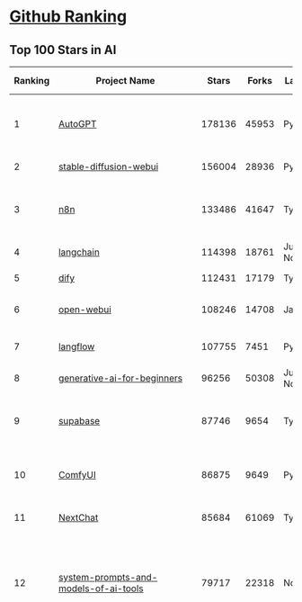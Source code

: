 [Github Ranking](../README.md)
==========

## Top 100 Stars in AI

| Ranking | Project Name | Stars | Forks | Language | Open Issues | Description | Last Commit |
| ------- | ------------ | ----- | ----- | -------- | ----------- | ----------- | ----------- |
| 1 | [AutoGPT](https://github.com/Significant-Gravitas/AutoGPT) | 178136 | 45953 | Python | 162 | AutoGPT is the vision of accessible AI for everyone, to use and to build on. Our mission is to provide the tools, so that you can focus on what matters. | 2025-08-29T02:44:14Z |
| 2 | [stable-diffusion-webui](https://github.com/AUTOMATIC1111/stable-diffusion-webui) | 156004 | 28936 | Python | 2366 | Stable Diffusion web UI | 2025-05-03T06:17:03Z |
| 3 | [n8n](https://github.com/n8n-io/n8n) | 133486 | 41647 | TypeScript | 651 | Fair-code workflow automation platform with native AI capabilities. Combine visual building with custom code, self-host or cloud, 400+ integrations. | 2025-08-28T20:48:23Z |
| 4 | [langchain](https://github.com/langchain-ai/langchain) | 114398 | 18761 | Jupyter Notebook | 225 | 🦜🔗 Build context-aware reasoning applications 🦜🔗 | 2025-08-28T19:18:03Z |
| 5 | [dify](https://github.com/langgenius/dify) | 112431 | 17179 | TypeScript | 715 | Production-ready platform for agentic workflow development. | 2025-08-29T03:38:25Z |
| 6 | [open-webui](https://github.com/open-webui/open-webui) | 108246 | 14708 | JavaScript | 203 | User-friendly AI Interface (Supports Ollama, OpenAI API, ...) | 2025-08-28T22:07:34Z |
| 7 | [langflow](https://github.com/langflow-ai/langflow) | 107755 | 7451 | Python | 431 | Langflow is a powerful tool for building and deploying AI-powered agents and workflows. | 2025-08-29T03:37:21Z |
| 8 | [generative-ai-for-beginners](https://github.com/microsoft/generative-ai-for-beginners) | 96256 | 50308 | Jupyter Notebook | 9 | 21 Lessons, Get Started Building with Generative AI  | 2025-08-28T21:39:39Z |
| 9 | [supabase](https://github.com/supabase/supabase) | 87746 | 9654 | TypeScript | 231 | The Postgres development platform. Supabase gives you a dedicated Postgres database to build your web, mobile, and AI applications. | 2025-08-29T02:42:43Z |
| 10 | [ComfyUI](https://github.com/comfyanonymous/ComfyUI) | 86875 | 9649 | Python | 2573 | The most powerful and modular diffusion model GUI, api and backend with a graph/nodes interface. | 2025-08-29T03:34:07Z |
| 11 | [NextChat](https://github.com/ChatGPTNextWeb/NextChat) | 85684 | 61069 | TypeScript | 661 | ✨ Light and Fast AI Assistant. Support: Web \| iOS \| MacOS \| Android \|  Linux \| Windows | 2025-08-25T19:38:14Z |
| 12 | [system-prompts-and-models-of-ai-tools](https://github.com/x1xhlol/system-prompts-and-models-of-ai-tools) | 79717 | 22318 | None | 48 | FULL v0, Cursor, Manus, Augment Code, Same.dev, Lovable, Devin, Replit Agent, Windsurf Agent, VSCode Agent, Dia Browser, Xcode, Trae AI, Cluely & Orchids.app (And other Open Sourced) System Prompts, Tools & AI Models. | 2025-08-27T11:18:28Z |
| 13 | [funNLP](https://github.com/fighting41love/funNLP) | 75712 | 14972 | Python | 34 | 中英文敏感词、语言检测、中外手机/电话归属地/运营商查询、名字推断性别、手机号抽取、身份证抽取、邮箱抽取、中日文人名库、中文缩写库、拆字词典、词汇情感值、停用词、反动词表、暴恐词表、繁简体转换、英文模拟中文发音、汪峰歌词生成器、职业名称词库、同义词库、反义词库、否定词库、汽车品牌词库、汽车零件词库、连续英文切割、各种中文词向量、公司名字大全、古诗词库、IT词库、财经词库、成语词库、地名词库、历史名人词库、诗词词库、医学词库、饮食词库、法律词库、汽车词库、动物词库、中文聊天语料、中文谣言数据、百度中文问答数据集、句子相似度匹配算法集合、bert资源、文本生成&摘要相关工具、cocoNLP信息抽取工具、国内电话号码正则匹配、清华大学XLORE:中英文跨语言百科知识图谱、清华大学人工智能技术系列报告、自然语言生成、NLU太难了系列、自动对联数据及机器人、用户名黑名单列表、罪名法务名词及分类模型、微信公众号语料、cs224n深度学习自然语言处理课程、中文手写汉字识别、中文自然语言处理 语料/数据集、变量命名神器、分词语料库+代码、任务型对话英文数据集、ASR 语音数据集 + 基于深度学习的中文语音识别系统、笑声检测器、Microsoft多语言数字/单位/如日期时间识别包、中华新华字典数据库及api(包括常用歇后语、成语、词语和汉字)、文档图谱自动生成、SpaCy 中文模型、Common Voice语音识别数据集新版、神经网络关系抽取、基于bert的命名实体识别、关键词(Keyphrase)抽取包pke、基于医疗领域知识图谱的问答系统、基于依存句法与语义角色标注的事件三元组抽取、依存句法分析4万句高质量标注数据、cnocr：用来做中文OCR的Python3包、中文人物关系知识图谱项目、中文nlp竞赛项目及代码汇总、中文字符数据、speech-aligner: 从“人声语音”及其“语言文本”产生音素级别时间对齐标注的工具、AmpliGraph: 知识图谱表示学习(Python)库：知识图谱概念链接预测、Scattertext 文本可视化(python)、语言/知识表示工具：BERT & ERNIE、中文对比英文自然语言处理NLP的区别综述、Synonyms中文近义词工具包、HarvestText领域自适应文本挖掘工具（新词发现-情感分析-实体链接等）、word2word：(Python)方便易用的多语言词-词对集：62种语言/3,564个多语言对、语音识别语料生成工具：从具有音频/字幕的在线视频创建自动语音识别(ASR)语料库、构建医疗实体识别的模型（包含词典和语料标注）、单文档非监督的关键词抽取、Kashgari中使用gpt-2语言模型、开源的金融投资数据提取工具、文本自动摘要库TextTeaser: 仅支持英文、人民日报语料处理工具集、一些关于自然语言的基本模型、基于14W歌曲知识库的问答尝试--功能包括歌词接龙and已知歌词找歌曲以及歌曲歌手歌词三角关系的问答、基于Siamese bilstm模型的相似句子判定模型并提供训练数据集和测试数据集、用Transformer编解码模型实现的根据Hacker News文章标题自动生成评论、用BERT进行序列标记和文本分类的模板代码、LitBank：NLP数据集——支持自然语言处理和计算人文学科任务的100部带标记英文小说语料、百度开源的基准信息抽取系统、虚假新闻数据集、Facebook: LAMA语言模型分析，提供Transformer-XL/BERT/ELMo/GPT预训练语言模型的统一访问接口、CommonsenseQA：面向常识的英文QA挑战、中文知识图谱资料、数据及工具、各大公司内部里大牛分享的技术文档 PDF 或者 PPT、自然语言生成SQL语句（英文）、中文NLP数据增强（EDA）工具、英文NLP数据增强工具 、基于医药知识图谱的智能问答系统、京东商品知识图谱、基于mongodb存储的军事领域知识图谱问答项目、基于远监督的中文关系抽取、语音情感分析、中文ULMFiT-情感分析-文本分类-语料及模型、一个拍照做题程序、世界各国大规模人名库、一个利用有趣中文语料库 qingyun 训练出来的中文聊天机器人、中文聊天机器人seqGAN、省市区镇行政区划数据带拼音标注、教育行业新闻语料库包含自动文摘功能、开放了对话机器人-知识图谱-语义理解-自然语言处理工具及数据、中文知识图谱：基于百度百科中文页面-抽取三元组信息-构建中文知识图谱、masr: 中文语音识别-提供预训练模型-高识别率、Python音频数据增广库、中文全词覆盖BERT及两份阅读理解数据、ConvLab：开源多域端到端对话系统平台、中文自然语言处理数据集、基于最新版本rasa搭建的对话系统、基于TensorFlow和BERT的管道式实体及关系抽取、一个小型的证券知识图谱/知识库、复盘所有NLP比赛的TOP方案、OpenCLaP：多领域开源中文预训练语言模型仓库、UER：基于不同语料+编码器+目标任务的中文预训练模型仓库、中文自然语言处理向量合集、基于金融-司法领域(兼有闲聊性质)的聊天机器人、g2pC：基于上下文的汉语读音自动标记模块、Zincbase 知识图谱构建工具包、诗歌质量评价/细粒度情感诗歌语料库、快速转化「中文数字」和「阿拉伯数字」、百度知道问答语料库、基于知识图谱的问答系统、jieba_fast 加速版的jieba、正则表达式教程、中文阅读理解数据集、基于BERT等最新语言模型的抽取式摘要提取、Python利用深度学习进行文本摘要的综合指南、知识图谱深度学习相关资料整理、维基大规模平行文本语料、StanfordNLP 0.2.0：纯Python版自然语言处理包、NeuralNLP-NeuralClassifier：腾讯开源深度学习文本分类工具、端到端的封闭域对话系统、中文命名实体识别：NeuroNER vs. BertNER、新闻事件线索抽取、2019年百度的三元组抽取比赛：“科学空间队”源码、基于依存句法的开放域文本知识三元组抽取和知识库构建、中文的GPT2训练代码、ML-NLP - 机器学习(Machine Learning)NLP面试中常考到的知识点和代码实现、nlp4han:中文自然语言处理工具集(断句/分词/词性标注/组块/句法分析/语义分析/NER/N元语法/HMM/代词消解/情感分析/拼写检查、XLM：Facebook的跨语言预训练语言模型、用基于BERT的微调和特征提取方法来进行知识图谱百度百科人物词条属性抽取、中文自然语言处理相关的开放任务-数据集-当前最佳结果、CoupletAI - 基于CNN+Bi-LSTM+Attention 的自动对对联系统、抽象知识图谱、MiningZhiDaoQACorpus - 580万百度知道问答数据挖掘项目、brat rapid annotation tool: 序列标注工具、大规模中文知识图谱数据：1.4亿实体、数据增强在机器翻译及其他nlp任务中的应用及效果、allennlp阅读理解:支持多种数据和模型、PDF表格数据提取工具 、 Graphbrain：AI开源软件库和科研工具，目的是促进自动意义提取和文本理解以及知识的探索和推断、简历自动筛选系统、基于命名实体识别的简历自动摘要、中文语言理解测评基准，包括代表性的数据集&基准模型&语料库&排行榜、树洞 OCR 文字识别 、从包含表格的扫描图片中识别表格和文字、语声迁移、Python口语自然语言处理工具集(英文)、 similarity：相似度计算工具包，java编写、海量中文预训练ALBERT模型 、Transformers 2.0 、基于大规模音频数据集Audioset的音频增强 、Poplar：网页版自然语言标注工具、图片文字去除，可用于漫画翻译 、186种语言的数字叫法库、Amazon发布基于知识的人-人开放领域对话数据集 、中文文本纠错模块代码、繁简体转换 、 Python实现的多种文本可读性评价指标、类似于人名/地名/组织机构名的命名体识别数据集 、东南大学《知识图谱》研究生课程(资料)、. 英文拼写检查库 、 wwsearch是企业微信后台自研的全文检索引擎、CHAMELEON：深度学习新闻推荐系统元架构 、 8篇论文梳理BERT相关模型进展与反思、DocSearch：免费文档搜索引擎、 LIDA：轻量交互式对话标注工具 、aili - the fastest in-memory index in the East 东半球最快并发索引 、知识图谱车音工作项目、自然语言生成资源大全 、中日韩分词库mecab的Python接口库、中文文本摘要/关键词提取、汉字字符特征提取器 (featurizer)，提取汉字的特征（发音特征、字形特征）用做深度学习的特征、中文生成任务基准测评 、中文缩写数据集、中文任务基准测评 - 代表性的数据集-基准(预训练)模型-语料库-baseline-工具包-排行榜、PySS3：面向可解释AI的SS3文本分类器机器可视化工具 、中文NLP数据集列表、COPE - 格律诗编辑程序、doccano：基于网页的开源协同多语言文本标注工具 、PreNLP：自然语言预处理库、简单的简历解析器，用来从简历中提取关键信息、用于中文闲聊的GPT2模型：GPT2-chitchat、基于检索聊天机器人多轮响应选择相关资源列表(Leaderboards、Datasets、Papers)、(Colab)抽象文本摘要实现集锦(教程 、词语拼音数据、高效模糊搜索工具、NLP数据增广资源集、微软对话机器人框架 、 GitHub Typo Corpus：大规模GitHub多语言拼写错误/语法错误数据集、TextCluster：短文本聚类预处理模块 Short text cluster、面向语音识别的中文文本规范化、BLINK：最先进的实体链接库、BertPunc：基于BERT的最先进标点修复模型、Tokenizer：快速、可定制的文本词条化库、中文语言理解测评基准，包括代表性的数据集、基准(预训练)模型、语料库、排行榜、spaCy 医学文本挖掘与信息提取 、 NLP任务示例项目代码集、 python拼写检查库、chatbot-list - 行业内关于智能客服、聊天机器人的应用和架构、算法分享和介绍、语音质量评价指标(MOSNet, BSSEval, STOI, PESQ, SRMR)、 用138GB语料训练的法文RoBERTa预训练语言模型 、BERT-NER-Pytorch：三种不同模式的BERT中文NER实验、无道词典 - 有道词典的命令行版本，支持英汉互查和在线查询、2019年NLP亮点回顾、 Chinese medical dialogue data 中文医疗对话数据集 、最好的汉字数字(中文数字)-阿拉伯数字转换工具、 基于百科知识库的中文词语多词义/义项获取与特定句子词语语义消歧、awesome-nlp-sentiment-analysis - 情感分析、情绪原因识别、评价对象和评价词抽取、LineFlow：面向所有深度学习框架的NLP数据高效加载器、中文医学NLP公开资源整理 、MedQuAD：(英文)医学问答数据集、将自然语言数字串解析转换为整数和浮点数、Transfer Learning in Natural Language Processing (NLP) 、面向语音识别的中文/英文发音辞典、Tokenizers：注重性能与多功能性的最先进分词器、CLUENER 细粒度命名实体识别 Fine Grained Named Entity Recognition、 基于BERT的中文命名实体识别、中文谣言数据库、NLP数据集/基准任务大列表、nlp相关的一些论文及代码, 包括主题模型、词向量(Word Embedding)、命名实体识别(NER)、文本分类(Text Classificatin)、文本生成(Text Generation)、文本相似性(Text Similarity)计算等，涉及到各种与nlp相关的算法，基于keras和tensorflow 、Python文本挖掘/NLP实战示例、 Blackstone：面向非结构化法律文本的spaCy pipeline和NLP模型通过同义词替换实现文本“变脸” 、中文 预训练 ELECTREA 模型: 基于对抗学习 pretrain Chinese Model 、albert-chinese-ner - 用预训练语言模型ALBERT做中文NER 、基于GPT2的特定主题文本生成/文本增广、开源预训练语言模型合集、多语言句向量包、编码、标记和实现：一种可控高效的文本生成方法、 英文脏话大列表 、attnvis：GPT2、BERT等transformer语言模型注意力交互可视化、CoVoST：Facebook发布的多语种语音-文本翻译语料库，包括11种语言(法语、德语、荷兰语、俄语、西班牙语、意大利语、土耳其语、波斯语、瑞典语、蒙古语和中文)的语音、文字转录及英文译文、Jiagu自然语言处理工具 - 以BiLSTM等模型为基础，提供知识图谱关系抽取 中文分词 词性标注 命名实体识别 情感分析 新词发现 关键词 文本摘要 文本聚类等功能、用unet实现对文档表格的自动检测，表格重建、NLP事件提取文献资源列表 、 金融领域自然语言处理研究资源大列表、CLUEDatasetSearch - 中英文NLP数据集：搜索所有中文NLP数据集，附常用英文NLP数据集 、medical_NER - 中文医学知识图谱命名实体识别 、(哈佛)讲因果推理的免费书、知识图谱相关学习资料/数据集/工具资源大列表、Forte：灵活强大的自然语言处理pipeline工具集 、Python字符串相似性算法库、PyLaia：面向手写文档分析的深度学习工具包、TextFooler：针对文本分类/推理的对抗文本生成模块、Haystack：灵活、强大的可扩展问答(QA)框架、中文关键短语抽取工具 | 2024-05-10T07:38:24Z |
| 14 | [netdata](https://github.com/netdata/netdata) | 75678 | 6133 | C | 167 | The fastest path to AI-powered full stack observability, even for lean teams. | 2025-08-28T10:10:54Z |
| 15 | [Deep-Live-Cam](https://github.com/hacksider/Deep-Live-Cam) | 72797 | 10525 | Python | 66 | real time face swap and one-click video deepfake with only a single image | 2025-08-11T13:37:45Z |
| 16 | [gemini-cli](https://github.com/google-gemini/gemini-cli) | 72510 | 7499 | TypeScript | 1405 | An open-source AI agent that brings the power of Gemini directly into your terminal. | 2025-08-29T03:32:39Z |
| 17 | [browser-use](https://github.com/browser-use/browser-use) | 68835 | 7983 | Python | 468 | 🌐 Make websites accessible for AI agents. Automate tasks online with ease. | 2025-08-29T02:26:00Z |
| 18 | [awesome-mcp-servers](https://github.com/punkpeye/awesome-mcp-servers) | 67930 | 5521 | None | 31 | A collection of MCP servers. | 2025-08-26T14:10:55Z |
| 19 | [LLMs-from-scratch](https://github.com/rasbt/LLMs-from-scratch) | 67660 | 9538 | Jupyter Notebook | 3 | Implement a ChatGPT-like LLM in PyTorch from scratch, step by step | 2025-08-28T23:36:43Z |
| 20 | [AppFlowy](https://github.com/AppFlowy-IO/AppFlowy) | 65133 | 4517 | Dart | 992 | Bring projects, wikis, and teams together with AI. AppFlowy is the AI collaborative workspace where you achieve more without losing control of your data. The leading open source Notion alternative. | 2025-08-28T11:33:21Z |
| 21 | [lobe-chat](https://github.com/lobehub/lobe-chat) | 64929 | 13463 | TypeScript | 916 | 🤯 Lobe Chat - an open-source, modern design AI chat framework. Supports multiple AI providers (OpenAI / Claude 4 / Gemini / DeepSeek / Ollama / Qwen), Knowledge Base (file upload / RAG ), one click install MCP Marketplace and Artifacts / Thinking. One-click FREE deployment of your private AI Agent application. | 2025-08-29T03:15:24Z |
| 22 | [awesome-llm-apps](https://github.com/Shubhamsaboo/awesome-llm-apps) | 63327 | 7689 | Python | 1 | Collection of awesome LLM apps with AI Agents and RAG using OpenAI, Anthropic, Gemini and opensource models. | 2025-08-28T04:27:55Z |
| 23 | [ragflow](https://github.com/infiniflow/ragflow) | 63272 | 6525 | TypeScript | 2722 | RAGFlow is the leading open-source RAG engine, converging cutting-edge RAG with Agent capabilities to build the superior context layer for LLMs. | 2025-08-29T02:57:29Z |
| 24 | [MetaGPT](https://github.com/FoundationAgents/MetaGPT) | 58138 | 7000 | Python | 15 | 🌟 The Multi-Agent Framework: First AI Software Company, Towards Natural Language Programming | 2025-06-30T11:45:55Z |
| 25 | [LLaMA-Factory](https://github.com/hiyouga/LLaMA-Factory) | 56903 | 6972 | Python | 595 | Unified Efficient Fine-Tuning of 100+ LLMs & VLMs (ACL 2024) | 2025-08-28T09:12:00Z |
| 26 | [gpt-engineer](https://github.com/AntonOsika/gpt-engineer) | 54793 | 7271 | Python | 31 | CLI platform to experiment with codegen. Precursor to: https://lovable.dev | 2025-05-14T10:15:10Z |
| 27 | [ChatGPT](https://github.com/lencx/ChatGPT) | 54061 | 6153 | Rust | 843 | 🔮 ChatGPT Desktop Application (Mac, Windows and Linux) | 2024-08-29T17:58:11Z |
| 28 | [firecrawl](https://github.com/firecrawl/firecrawl) | 53117 | 4565 | TypeScript | 141 | The Web Data API for AI - Turn entire websites into LLM-ready markdown or structured data 🔥 | 2025-08-29T02:03:52Z |
| 29 | [meilisearch](https://github.com/meilisearch/meilisearch) | 52966 | 2148 | Rust | 207 | A lightning-fast search engine API bringing AI-powered hybrid search to your sites and applications. | 2025-08-28T18:43:30Z |
| 30 | [crawl4ai](https://github.com/unclecode/crawl4ai) | 51743 | 5147 | Python | 156 | 🚀🤖 Crawl4AI: Open-source LLM Friendly Web Crawler & Scraper. Don't be shy, join here: https://discord.gg/jP8KfhDhyN | 2025-08-28T14:01:39Z |
| 31 | [OpenBB](https://github.com/OpenBB-finance/OpenBB) | 51555 | 4851 | Python | 37 | Financial data platform for analysts, quants and AI agents. | 2025-08-28T18:00:15Z |
| 32 | [autogen](https://github.com/microsoft/autogen) | 49186 | 7510 | Python | 395 | A programming framework for agentic AI 🤖 PyPi: autogen-agentchat Discord: https://aka.ms/autogen-discord Office Hour: https://aka.ms/autogen-officehour | 2025-08-20T06:43:11Z |
| 33 | [anything-llm](https://github.com/Mintplex-Labs/anything-llm) | 48427 | 4971 | JavaScript | 263 | The all-in-one Desktop & Docker AI application with built-in RAG, AI agents, No-code agent builder, MCP compatibility,  and more. | 2025-08-22T23:26:37Z |
| 34 | [dbeaver](https://github.com/dbeaver/dbeaver) | 45050 | 3813 | Java | 3050 | Free universal database tool and SQL client | 2025-08-28T15:37:36Z |
| 35 | [unsloth](https://github.com/unslothai/unsloth) | 44780 | 3622 | Python | 716 | Fine-tuning & Reinforcement Learning for LLMs. 🦥 Train OpenAI gpt-oss, Qwen3, Llama 4, DeepSeek-R1, Gemma 3, TTS 2x faster with 70% less VRAM. | 2025-08-28T16:56:16Z |
| 36 | [JeecgBoot](https://github.com/jeecgboot/JeecgBoot) | 43715 | 15525 | Java | 38 | 🔥企业级低代码平台集成了AI应用平台，帮助企业快速实现低代码开发和构建AI应用！前后端分离架构 SpringBoot，SpringCloud、Mybatis，Ant Design4、 Vue3.0、TS+vite！强大的代码生成器让前后端代码一键生成，无需写任何代码! 引领AI低代码开发模式: AI生成->OnlineCoding-> 代码生成-> 手工MERGE，显著的提高效率，又不失灵活~ | 2025-08-26T05:29:24Z |
| 37 | [Flowise](https://github.com/FlowiseAI/Flowise) | 43096 | 22081 | TypeScript | 634 | Build AI Agents, Visually | 2025-08-28T15:55:41Z |
| 38 | [ClickHouse](https://github.com/ClickHouse/ClickHouse) | 42569 | 7597 | C++ | 4500 | ClickHouse® is a real-time analytics database management system | 2025-08-28T22:41:22Z |
| 39 | [airflow](https://github.com/apache/airflow) | 41769 | 15492 | Python | 1290 | Apache Airflow - A platform to programmatically author, schedule, and monitor workflows | 2025-08-29T01:33:01Z |
| 40 | [kong](https://github.com/Kong/kong) | 41628 | 4967 | Lua | 64 | 🦍 The Cloud-Native API Gateway and AI Gateway. | 2025-08-26T04:11:07Z |
| 41 | [GitHubDaily](https://github.com/GitHubDaily/GitHubDaily) | 41452 | 4204 | None | 409 | 坚持分享 GitHub 上高质量、有趣实用的开源技术教程、开发者工具、编程网站、技术资讯。A list cool, interesting projects of GitHub. | 2025-03-20T08:54:47Z |
| 42 | [ailearning](https://github.com/apachecn/ailearning) | 41327 | 11580 | Python | 3 | AiLearning：数据分析+机器学习实战+线性代数+PyTorch+NLTK+TF2 | 2024-11-12T16:21:55Z |
| 43 | [ColossalAI](https://github.com/hpcaitech/ColossalAI) | 41118 | 4525 | Python | 429 | Making large AI models cheaper, faster and more accessible | 2025-08-26T13:51:16Z |
| 44 | [AI-For-Beginners](https://github.com/microsoft/AI-For-Beginners) | 39846 | 7759 | Jupyter Notebook | 25 | 12 Weeks, 24 Lessons, AI for All! | 2025-08-28T22:27:18Z |
| 45 | [ai-hedge-fund](https://github.com/virattt/ai-hedge-fund) | 39626 | 6992 | Python | 22 | An AI Hedge Fund Team | 2025-08-27T15:42:14Z |
| 46 | [MoneyPrinterTurbo](https://github.com/harry0703/MoneyPrinterTurbo) | 39524 | 5718 | Python | 180 | 利用AI大模型，一键生成高清短视频 Generate short videos with one click using AI LLM. | 2025-06-11T06:34:54Z |
| 47 | [upscayl](https://github.com/upscayl/upscayl) | 39320 | 1822 | TypeScript | 60 | 🆙 Upscayl - #1 Free and Open Source AI Image Upscaler for Linux, MacOS and Windows. | 2025-08-01T14:28:41Z |
| 48 | [mem0](https://github.com/mem0ai/mem0) | 38858 | 4041 | Python | 357 | Universal memory layer for AI Agents; Announcing OpenMemory MCP - local and secure memory management. | 2025-08-28T00:35:45Z |
| 49 | [ray](https://github.com/ray-project/ray) | 38688 | 6744 | Python | 2718 | Ray is an AI compute engine. Ray consists of a core distributed runtime and a set of AI Libraries for accelerating ML workloads. | 2025-08-29T03:17:08Z |
| 50 | [chatgpt-on-wechat](https://github.com/zhayujie/chatgpt-on-wechat) | 38653 | 9391 | Python | 303 | 基于大模型搭建的聊天机器人，同时支持 微信公众号、企业微信应用、飞书、钉钉 等接入，可选择ChatGPT/Claude/DeepSeek/文心一言/讯飞星火/通义千问/ Gemini/GLM-4/Kimi/LinkAI，能处理文本、语音和图片，访问操作系统和互联网，支持基于自有知识库进行定制企业智能客服。 | 2025-08-08T02:47:49Z |
| 51 | [quivr](https://github.com/QuivrHQ/quivr) | 38361 | 3672 | Python | 2 | Opiniated RAG for integrating GenAI in your apps 🧠   Focus on your product rather than the RAG. Easy integration in existing products with customisation!  Any LLM: GPT4, Groq, Llama. Any Vectorstore: PGVector, Faiss. Any Files. Anyway you want.  | 2025-07-09T12:55:23Z |
| 52 | [photoprism](https://github.com/photoprism/photoprism) | 38233 | 2132 | Go | 426 | AI-Powered Photos App for the Decentralized Web 🌈💎✨ | 2025-08-28T17:36:25Z |
| 53 | [Open-Assistant](https://github.com/LAION-AI/Open-Assistant) | 37462 | 3299 | Python | 227 | OpenAssistant is a chat-based assistant that understands tasks, can interact with third-party systems, and retrieve information dynamically to do so. | 2024-08-17T01:55:35Z |
| 54 | [aider](https://github.com/Aider-AI/aider) | 37040 | 3426 | Python | 1010 | aider is AI pair programming in your terminal | 2025-08-13T17:30:01Z |
| 55 | [docling](https://github.com/docling-project/docling) | 37028 | 2560 | Python | 498 | Get your documents ready for gen AI | 2025-08-28T13:14:59Z |
| 56 | [MockingBird](https://github.com/babysor/MockingBird) | 36580 | 5260 | Python | 476 | 🚀AI拟声: 5秒内克隆您的声音并生成任意语音内容 Clone a voice in 5 seconds to generate arbitrary speech in real-time | 2024-11-15T05:00:29Z |
| 57 | [chatbox](https://github.com/chatboxai/chatbox) | 36399 | 3495 | TypeScript | 835 | User-friendly Desktop Client App for AI Models/LLMs (GPT, Claude, Gemini, Ollama...) | 2025-08-20T08:29:12Z |
| 58 | [google-research](https://github.com/google-research/google-research) | 36255 | 8164 | Jupyter Notebook | 1060 | Google Research | 2025-08-28T21:04:15Z |
| 59 | [crewAI](https://github.com/crewAIInc/crewAI) | 36205 | 4862 | Python | 53 | Framework for orchestrating role-playing, autonomous AI agents. By fostering collaborative intelligence, CrewAI empowers agents to work together seamlessly, tackling complex tasks. | 2025-08-28T23:45:36Z |
| 60 | [ai-agents-for-beginners](https://github.com/microsoft/ai-agents-for-beginners) | 35556 | 11490 | Jupyter Notebook | 9 | 11 Lessons to Get Started Building AI Agents | 2025-08-28T13:20:08Z |
| 61 | [mindsdb](https://github.com/mindsdb/mindsdb) | 35447 | 5726 | Python | 43 | AI Analytics Engine that can answer questions over large scale data. - The only MCP Server you'll ever need | 2025-08-29T02:15:12Z |
| 62 | [LocalAI](https://github.com/mudler/LocalAI) | 34913 | 2723 | Go | 360 | :robot: The free, Open Source alternative to OpenAI, Claude and others. Self-hosted and local-first. Drop-in replacement for OpenAI,  running on consumer-grade hardware. No GPU required. Runs gguf, transformers, diffusers and many more models architectures. Features: Generate Text, Audio, Video, Images, Voice Cloning, Distributed, P2P inference | 2025-08-28T21:16:18Z |
| 63 | [cursor-free-vip](https://github.com/yeongpin/cursor-free-vip) | 34887 | 4294 | Python | 562 | [Support 0.49.x]（Reset Cursor AI MachineID & Bypass Higher Token Limit） Cursor Ai ，自动重置机器ID ， 免费升级使用Pro功能: You've reached your trial request limit. / Too many free trial accounts used on this machine. Please upgrade to pro. We have this limit in place to prevent abuse. Please let us know if you believe this is a mistake. | 2025-06-18T02:18:31Z |
| 64 | [AgentGPT](https://github.com/reworkd/AgentGPT) | 34821 | 9474 | TypeScript | 130 | 🤖 Assemble, configure, and deploy autonomous AI Agents in your browser. | 2025-04-29T01:19:32Z |
| 65 | [gold-miner](https://github.com/xitu/gold-miner) | 34247 | 5048 | None | 9 | 🥇掘金翻译计划，可能是世界最大最好的英译中技术社区，最懂读者和译者的翻译平台： | 2024-04-17T09:44:37Z |
| 66 | [gpt-pilot](https://github.com/Pythagora-io/gpt-pilot) | 33325 | 3412 | Python | 236 | The first real AI developer | 2025-03-04T06:26:32Z |
| 67 | [Fabric](https://github.com/danielmiessler/Fabric) | 33223 | 3405 | JavaScript | 77 | Fabric is an open-source framework for augmenting humans using AI. It provides a modular system for solving specific problems using a crowdsourced set of AI prompts that can be used anywhere. | 2025-08-28T19:40:58Z |
| 68 | [awesome-cursorrules](https://github.com/PatrickJS/awesome-cursorrules) | 33163 | 2758 | MDX | 34 | 📄  Configuration files that enhance Cursor AI editor experience with custom rules and behaviors | 2025-08-24T15:18:06Z |
| 69 | [ruoyi-vue-pro](https://github.com/YunaiV/ruoyi-vue-pro) | 33000 | 7101 | Java | 2 | 🔥 官方推荐 🔥 RuoYi-Vue 全新 Pro 版本，优化重构所有功能。基于 Spring Boot + MyBatis Plus + Vue & Element 实现的后台管理系统 + 微信小程序，支持 RBAC 动态权限、数据权限、SaaS 多租户、Flowable 工作流、三方登录、支付、短信、商城、CRM、ERP、AI 大模型等功能。你的 ⭐️ Star ⭐️，是作者生发的动力！ | 2025-08-28T02:30:51Z |
| 70 | [Folo](https://github.com/RSSNext/Folo) | 32996 | 1540 | TypeScript | 204 | 🧡 Follow everything in one place | 2025-08-28T23:13:29Z |
| 71 | [agno](https://github.com/agno-agi/agno) | 32453 | 4124 | Python | 128 | Open-source framework for building multi-agent systems with memory, knowledge and reasoning. | 2025-08-28T21:47:45Z |
| 72 | [spaCy](https://github.com/explosion/spaCy) | 32360 | 4572 | Python | 169 | 💫 Industrial-strength Natural Language Processing (NLP) in Python | 2025-05-28T15:28:05Z |
| 73 | [chatbot-ui](https://github.com/mckaywrigley/chatbot-ui) | 32178 | 9310 | TypeScript | 176 | AI chat for any model. | 2024-08-03T00:38:07Z |
| 74 | [tabby](https://github.com/TabbyML/tabby) | 32006 | 1572 | Rust | 208 | Self-hosted AI coding assistant | 2025-08-26T20:03:41Z |
| 75 | [nacos](https://github.com/alibaba/nacos) | 31995 | 13134 | Java | 250 | an easy-to-use dynamic service discovery, configuration and service management platform for building AI cloud native applications. | 2025-08-28T05:53:30Z |
| 76 | [fairseq](https://github.com/facebookresearch/fairseq) | 31754 | 6593 | Python | 1191 | Facebook AI Research Sequence-to-Sequence Toolkit written in Python. | 2025-06-10T21:41:39Z |
| 77 | [netron](https://github.com/lutzroeder/netron) | 31276 | 2976 | JavaScript | 21 | Visualizer for neural network, deep learning and machine learning models | 2025-08-28T23:27:36Z |
| 78 | [cursor](https://github.com/cursor/cursor) | 31179 | 2029 | None | 2040 | The AI Code Editor | 2024-10-13T19:23:26Z |
| 79 | [khoj](https://github.com/khoj-ai/khoj) | 30816 | 1781 | Python | 76 | Your AI second brain. Self-hostable. Get answers from the web or your docs. Build custom agents, schedule automations, do deep research. Turn any online or local LLM into your personal, autonomous AI (gpt, claude, gemini, llama, qwen, mistral). Get started - free. | 2025-08-29T02:18:12Z |
| 80 | [llm-app](https://github.com/pathwaycom/llm-app) | 30639 | 863 | Jupyter Notebook | 5 | Ready-to-run cloud templates for RAG, AI pipelines, and enterprise search with live data. 🐳Docker-friendly.⚡Always in sync with Sharepoint, Google Drive, S3, Kafka, PostgreSQL, real-time data APIs, and more. | 2025-07-30T12:13:39Z |
| 81 | [exo](https://github.com/exo-explore/exo) | 30536 | 1984 | Python | 362 | Run your own AI cluster at home with everyday devices 📱💻 🖥️⌚ | 2025-03-21T22:23:32Z |
| 82 | [AI-Expert-Roadmap](https://github.com/AMAI-GmbH/AI-Expert-Roadmap) | 30221 | 2533 | JavaScript | 20 | Roadmap to becoming an Artificial Intelligence Expert in 2022 | 2023-12-31T02:20:16Z |
| 83 | [roop](https://github.com/s0md3v/roop) | 30161 | 6845 | Python | 0 | one-click face swap | 2024-08-19T12:57:17Z |
| 84 | [pytorch-lightning](https://github.com/Lightning-AI/pytorch-lightning) | 30042 | 3557 | Python | 904 | Pretrain, finetune ANY AI model of ANY size on multiple GPUs, TPUs with zero code changes. | 2025-08-28T20:20:49Z |
| 85 | [Mr.-Ranedeer-AI-Tutor](https://github.com/JushBJJ/Mr.-Ranedeer-AI-Tutor) | 29624 | 3381 | None | 13 | A GPT-4 AI Tutor Prompt for customizable personalized learning experiences. | 2025-06-14T06:58:48Z |
| 86 | [LibreChat](https://github.com/danny-avila/LibreChat) | 29538 | 5520 | TypeScript | 160 | Enhanced ChatGPT Clone: Features Agents, DeepSeek, Anthropic, AWS, OpenAI, Responses API, Azure, Groq, o1, GPT-5, Mistral, OpenRouter, Vertex AI, Gemini, Artifacts, AI model switching, message search, Code Interpreter, langchain, DALL-E-3, OpenAPI Actions, Functions, Secure Multi-User Auth, Presets, open-source for self-hosting. Active project. | 2025-08-29T03:22:06Z |
| 87 | [qlib](https://github.com/microsoft/qlib) | 29154 | 4499 | Python | 259 | Qlib is an AI-oriented Quant investment platform that aims to use AI tech to empower Quant Research, from exploring ideas to implementing productions. Qlib supports diverse ML modeling paradigms, including supervised learning, market dynamics modeling, and RL, and is now equipped with https://github.com/microsoft/RD-Agent to automate R&D process. | 2025-08-27T11:17:34Z |
| 88 | [continue](https://github.com/continuedev/continue) | 28632 | 3410 | TypeScript | 747 | ⏩ Ship faster with Continuous AI. Build and run custom agents across your IDE, terminal, and CI | 2025-08-29T01:39:57Z |
| 89 | [Jobs_Applier_AI_Agent_AIHawk](https://github.com/feder-cr/Jobs_Applier_AI_Agent_AIHawk) | 28625 | 4328 | Python | 11 | AIHawk aims to easy job hunt process by automating the job application process. Utilizing artificial intelligence, it enables users to apply for multiple jobs in a tailored way. | 2025-05-28T13:24:12Z |
| 90 | [context7](https://github.com/upstash/context7) | 27890 | 1408 | JavaScript | 83 | Context7 MCP Server -- Up-to-date code documentation for LLMs and AI code editors | 2025-08-28T22:37:12Z |
| 91 | [so-vits-svc](https://github.com/svc-develop-team/so-vits-svc) | 27575 | 5038 | Python | 21 | SoftVC VITS Singing Voice Conversion | 2023-11-11T13:11:31Z |
| 92 | [Genesis](https://github.com/Genesis-Embodied-AI/Genesis) | 27148 | 2473 | Python | 126 | A generative world for general-purpose robotics & embodied AI learning. | 2025-08-28T19:17:07Z |
| 93 | [nx](https://github.com/nrwl/nx) | 26825 | 2584 | TypeScript | 583 | Get to green PRs in half the time. Nx optimizes your builds, scales your CI, and fixes failed PRs. Built for developers and AI agents. | 2025-08-29T02:17:35Z |
| 94 | [500-AI-Machine-learning-Deep-learning-Computer-vision-NLP-Projects-with-code](https://github.com/ashishpatel26/500-AI-Machine-learning-Deep-learning-Computer-vision-NLP-Projects-with-code) | 26737 | 6101 | None | 43 | 500 AI Machine learning Deep learning Computer vision NLP Projects with code | 2025-08-01T11:54:09Z |
| 95 | [PDFMathTranslate](https://github.com/Byaidu/PDFMathTranslate) | 26689 | 2320 | Python | 109 | PDF scientific paper translation with preserved formats - 基于 AI 完整保留排版的 PDF 文档全文双语翻译，支持 Google/DeepL/Ollama/OpenAI 等服务，提供 CLI/GUI/MCP/Docker/Zotero | 2025-08-26T02:50:47Z |
| 96 | [generative-models](https://github.com/Stability-AI/generative-models) | 26322 | 2938 | Python | 271 | Generative Models by Stability AI | 2025-05-20T14:53:33Z |
| 97 | [semantic-kernel](https://github.com/microsoft/semantic-kernel) | 25960 | 4166 | C# | 505 | Integrate cutting-edge LLM technology quickly and easily into your apps | 2025-08-28T23:33:14Z |
| 98 | [InvokeAI](https://github.com/invoke-ai/InvokeAI) | 25792 | 2644 | TypeScript | 632 | Invoke is a leading creative engine for Stable Diffusion models, empowering professionals, artists, and enthusiasts to generate and create visual media using the latest AI-driven technologies. The solution offers an industry leading WebUI, and serves as the foundation for multiple commercial products. | 2025-08-29T01:12:20Z |
| 99 | [composio](https://github.com/ComposioHQ/composio) | 25678 | 4363 | TypeScript | 58 | Composio equips your AI agents & LLMs with 100+ high-quality integrations via function calling | 2025-08-28T20:02:51Z |
| 100 | [FastGPT](https://github.com/labring/FastGPT) | 25647 | 6566 | TypeScript | 579 | FastGPT is a knowledge-based platform built on the LLMs, offers a comprehensive suite of out-of-the-box capabilities such as data processing, RAG retrieval, and visual AI workflow orchestration, letting you easily develop and deploy complex question-answering systems without the need for extensive setup or configuration. | 2025-08-28T17:32:37Z |

